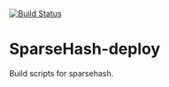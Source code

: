 [![Build Status](http://ci.sagrid.ac.za/job/sparsehash-deploy/badge/icon)](http://ci.sagrid.ac.za/job/sparsehash-deploy/)

# SparseHash-deploy

Build scripts  for sparsehash.
